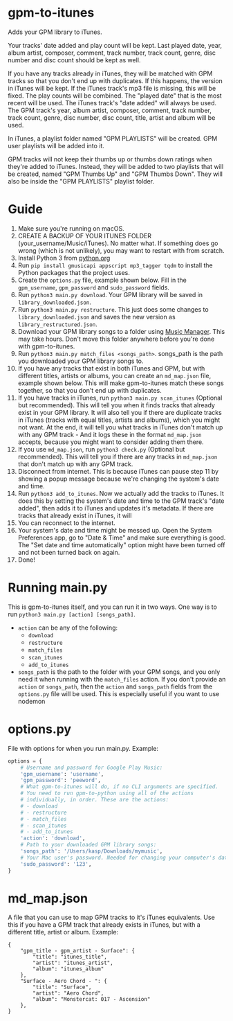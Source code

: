 # gpm-to-itunes
Adds your GPM library to iTunes.

Your tracks' date added and play count will be kept. Last played date, year, album artist, composer, comment, track number, track count, genre, disc number and disc count should be kept as well.

If you have any tracks already in iTunes, they will be matched with GPM tracks so that you don't end up with duplicates. If this happens, the version in iTunes will be kept. If the iTunes track's mp3 file is missing, this will be fixed. The play counts will be combined. The "played date" that is the most recent will be used. The iTunes track's "date added" will always be used. The GPM track's year, album artist, composer, comment, track number, track count, genre, disc number, disc count, title, artist and album will be used.

In iTunes, a playlist folder named "GPM PLAYLISTS" will be created. GPM user playlists will be added into it.

GPM tracks will not keep their thumbs up or thumbs down ratings when they're added to iTunes. Instead, they will be added to two playlists that will be created, named "GPM Thumbs Up" and "GPM Thumbs Down". They will also be inside the "GPM PLAYLISTS" playlist folder.

# Guide
1. Make sure you're running on macOS.
2. CREATE A BACKUP OF YOUR ITUNES FOLDER (your_username/Music/iTunes). No matter what. If something does go wrong (which is not unlikely), you may want to restart with from scratch.
3. Install Python 3 from [python.org](https://python.org)
4. Run `pip install gmusicapi appscript mp3_tagger tqdm` to install the Python packages that the project uses.
5. Create the `options.py` file, example shown below. Fill in the `gpm_username`, `gpm_password` and `sudo_password` fields.
6. Run `python3 main.py download`. Your GPM library will be saved in `library_downloaded.json`.
7. Run `python3 main.py restructure`. This just does some changes to `library_downloaded.json` and saves the new version as `library_restructured.json`.
8. Download your GPM library songs to a folder using [Music Manager](https://play.google.com/music/listen#/manager). This may take hours. Don't move this folder anywhere before you're done with gpm-to-itunes.
9. Run `python3 main.py match_files <songs_path>`. songs_path is the path you downloaded your GPM library songs to.
10. If you have any tracks that exist in both iTunes and GPM, but with different titles, artists or albums, you can create an `md_map.json` file, example shown below. This will make gpm-to-itunes match these songs together, so that you don't end up with duplicates.
11. If you have tracks in iTunes, run `python3 main.py scan_itunes` (Optional but recommended). This will tell you when it finds tracks that already exist in your GPM library. It will also tell you if there are duplicate tracks in iTunes (tracks with equal titles, artists and albums), which you might not want. At the end, it will tell you what tracks in iTunes don't match up with any GPM track - And it logs these in the format `md_map.json` accepts, because you might want to consider adding them there.
12. If you use `md_map.json`, run `python3 check.py` (Optional but recommended). This will tell you if there are any tracks in `md_map.json` that don't match up with any GPM track.
13. Disconnect from internet. This is because iTunes can pause step 11 by showing a popup message because we're changing the system's date and time.
14. Run `python3 add_to_itunes`. Now we actually add the tracks to iTunes. It does this by setting the system's date and time to the GPM track's "date added", then adds it to iTunes and updates it's metadata. If there are tracks that already exist in iTunes, it will
15. You can reconnect to the internet.
16. Your system's date and time might be messed up. Open the System Preferences app, go to "Date & Time" and make sure everything is good. The "Set date and time automatically" option might have been turned off and not been turned back on again.
17. Done!

# Running main.py
This is gpm-to-itunes itself, and you can run it in two ways. One way is to run `python3 main.py [action] [songs_path]`.
- `action` can be any of the following:
    - `download`
    - `restructure`
    - `match_files`
    - `scan_itunes`
    - `add_to_itunes`
- `songs_path` is the path to the folder with your GPM songs, and you only need it when running with the `match_files` action.
If you don't provide an `action` or `songs_path`, then the `action` and `songs_path` fields from the `options.py` file will be used. This is especially useful if you want to use nodemon

# options.py
File with options for when you run main.py. Example:
```python
options = {
    # Username and password for Google Play Music:
    'gpm_username': 'username',
    'gpm_password': 'peeword',
    # What gpm-to-itunes will do, if no CLI arguments are specified.
    # You need to run gpm-to-python using all of the actions
    # individually, in order. These are the actions:
    # - download
    # - restructure
    # - match_files
    # - scan_itunes
    # - add_to_itunes
    'action': 'download',
    # Path to your downloaded GPM library songs:
    'songs_path': '/Users/kasp/Downloads/mymusic',
    # Your Mac user's password. Needed for changing your computer's date and time:
    'sudo_password': '123',
}
```
# md_map.json
A file that you can use to map GPM tracks to it's iTunes equivalents. Use this if you have a GPM track that already exists in iTunes, but with a different title, artist or album. Example:
```
{
    "gpm_title - gpm_artist - Surface": {
        "title": "itunes_title",
        "artist": "itunes_artist",
        "album": "itunes_album"
    },
    "Surface - Aero Chord - ": {
        "title": "Surface",
        "artist": "Aero Chord",
        "album": "Monstercat: 017 - Ascension"
    },
}
```